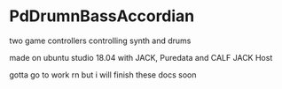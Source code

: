 # PdDrumnBassAccordian
two game controllers controlling synth and drums

made on ubuntu studio 18.04 with JACK, Puredata and CALF JACK Host

gotta go to work rn but i will finish these docs soon

